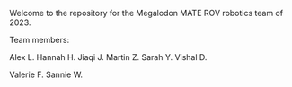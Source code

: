 Welcome to the repository for the Megalodon MATE ROV robotics team of 2023.

Team members:

Alex L.
Hannah H.
Jiaqi J.
Martin Z.
Sarah Y.
Vishal D.

Valerie F.
Sannie W.